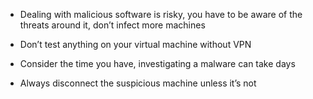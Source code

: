 * Dealing with malicious software is risky, you have to be aware of the threats around it, don’t infect more machines

* Don’t test anything on your virtual machine without VPN

* Consider the time you have, investigating a malware can take days

* Always disconnect the suspicious machine unless it’s not
